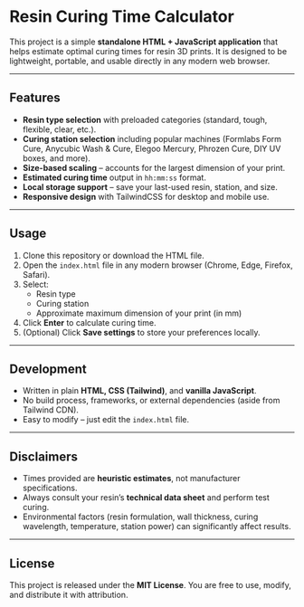 # Resin Curing Time Calculator

This project is a simple **standalone HTML + JavaScript application** that helps estimate optimal curing times for resin 3D prints. It is designed to be lightweight, portable, and usable directly in any modern web browser.

---

## Features
- **Resin type selection** with preloaded categories (standard, tough, flexible, clear, etc.).
- **Curing station selection** including popular machines (Formlabs Form Cure, Anycubic Wash & Cure, Elegoo Mercury, Phrozen Cure, DIY UV boxes, and more).
- **Size-based scaling** – accounts for the largest dimension of your print.
- **Estimated curing time** output in `hh:mm:ss` format.
- **Local storage support** – save your last-used resin, station, and size.
- **Responsive design** with TailwindCSS for desktop and mobile use.

---

## Usage
1. Clone this repository or download the HTML file.
2. Open the `index.html` file in any modern browser (Chrome, Edge, Firefox, Safari).
3. Select:
   - Resin type
   - Curing station
   - Approximate maximum dimension of your print (in mm)
4. Click **Enter** to calculate curing time.
5. (Optional) Click **Save settings** to store your preferences locally.

---

## Development
- Written in plain **HTML, CSS (Tailwind)**, and **vanilla JavaScript**.
- No build process, frameworks, or external dependencies (aside from Tailwind CDN).
- Easy to modify – just edit the `index.html` file.

---

## Disclaimers
- Times provided are **heuristic estimates**, not manufacturer specifications.
- Always consult your resin’s **technical data sheet** and perform test curing.
- Environmental factors (resin formulation, wall thickness, curing wavelength, temperature, station power) can significantly affect results.

---

## License
This project is released under the **MIT License**. You are free to use, modify, and distribute it with attribution.

